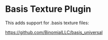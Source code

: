 # Basis Texture Plugin
This adds support for .basis texture files:

https://github.com/BinomialLLC/basis_universal

